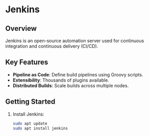 # Jenkins

## Overview
Jenkins is an open-source automation server used for continuous integration and continuous delivery (CI/CD).

## Key Features
- **Pipeline as Code**: Define build pipelines using Groovy scripts.
- **Extensibility**: Thousands of plugins available.
- **Distributed Builds**: Scale builds across multiple nodes.

## Getting Started
1. Install Jenkins:
   ```bash
   sudo apt update
   sudo apt install jenkins
